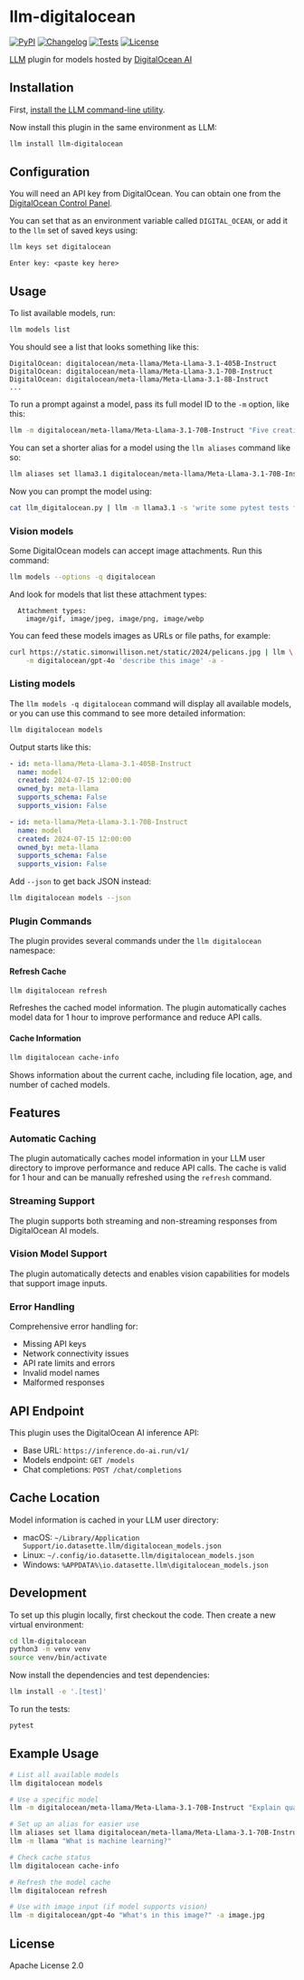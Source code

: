 # llm-digitalocean

[![PyPI](https://img.shields.io/pypi/v/llm-digitalocean.svg)](https://pypi.org/project/llm-digitalocean/)
[![Changelog](https://img.shields.io/github/v/release/rajashekar/llm-digitalocean?include_prereleases&label=changelog)](https://github.com/rajashekar/llm-digitalocean/releases)
[![Tests](https://github.com/rajashekar/llm-digitalocean/workflows/Test/badge.svg)](https://github.com/rajashekar/llm-digitalocean/actions?query=workflow%3ATest)
[![License](https://img.shields.io/badge/license-Apache%202.0-blue.svg)](https://github.com/rajashekar/llm-digitalocean/blob/main/LICENSE)

[LLM](https://llm.datasette.io/) plugin for models hosted by [DigitalOcean AI](https://www.digitalocean.com/products/ai)

## Installation

First, [install the LLM command-line utility](https://llm.datasette.io/en/stable/setup.html).

Now install this plugin in the same environment as LLM:
```bash
llm install llm-digitalocean
```

## Configuration

You will need an API key from DigitalOcean. You can obtain one from the [DigitalOcean Control Panel](https://cloud.digitalocean.com/account/api/tokens).

You can set that as an environment variable called `DIGITAL_OCEAN`, or add it to the `llm` set of saved keys using:

```bash
llm keys set digitalocean
```
```
Enter key: <paste key here>
```

## Usage

To list available models, run:
```bash
llm models list
```
You should see a list that looks something like this:
```
DigitalOcean: digitalocean/meta-llama/Meta-Llama-3.1-405B-Instruct
DigitalOcean: digitalocean/meta-llama/Meta-Llama-3.1-70B-Instruct
DigitalOcean: digitalocean/meta-llama/Meta-Llama-3.1-8B-Instruct
...
```

To run a prompt against a model, pass its full model ID to the `-m` option, like this:
```bash
llm -m digitalocean/meta-llama/Meta-Llama-3.1-70B-Instruct "Five creative names for a pet robot"
```

You can set a shorter alias for a model using the `llm aliases` command like so:
```bash
llm aliases set llama3.1 digitalocean/meta-llama/Meta-Llama-3.1-70B-Instruct
```
Now you can prompt the model using:
```bash
cat llm_digitalocean.py | llm -m llama3.1 -s 'write some pytest tests for this'
```

### Vision models

Some DigitalOcean models can accept image attachments. Run this command:

```bash
llm models --options -q digitalocean
```
And look for models that list these attachment types:

```
  Attachment types:
    image/gif, image/jpeg, image/png, image/webp
```

You can feed these models images as URLs or file paths, for example:

```bash
curl https://static.simonwillison.net/static/2024/pelicans.jpg | llm \
    -m digitalocean/gpt-4o 'describe this image' -a -
```

### Listing models

The `llm models -q digitalocean` command will display all available models, or you can use this command to see more detailed information:

```bash
llm digitalocean models
```
Output starts like this:
```yaml
- id: meta-llama/Meta-Llama-3.1-405B-Instruct
  name: model
  created: 2024-07-15 12:00:00
  owned_by: meta-llama
  supports_schema: False
  supports_vision: False

- id: meta-llama/Meta-Llama-3.1-70B-Instruct
  name: model
  created: 2024-07-15 12:00:00
  owned_by: meta-llama
  supports_schema: False
  supports_vision: False
```

Add `--json` to get back JSON instead:
```bash
llm digitalocean models --json
```

### Plugin Commands

The plugin provides several commands under the `llm digitalocean` namespace:

#### Refresh Cache
```bash
llm digitalocean refresh
```
Refreshes the cached model information. The plugin automatically caches model data for 1 hour to improve performance and reduce API calls.

#### Cache Information
```bash
llm digitalocean cache-info
```
Shows information about the current cache, including file location, age, and number of cached models.

## Features

### Automatic Caching
The plugin automatically caches model information in your LLM user directory to improve performance and reduce API calls. The cache is valid for 1 hour and can be manually refreshed using the `refresh` command.

### Streaming Support
The plugin supports both streaming and non-streaming responses from DigitalOcean AI models.

### Vision Model Support
The plugin automatically detects and enables vision capabilities for models that support image inputs.

### Error Handling
Comprehensive error handling for:
- Missing API keys
- Network connectivity issues
- API rate limits and errors
- Invalid model names
- Malformed responses

## API Endpoint

This plugin uses the DigitalOcean AI inference API:
- Base URL: `https://inference.do-ai.run/v1/`
- Models endpoint: `GET /models`
- Chat completions: `POST /chat/completions`

## Cache Location

Model information is cached in your LLM user directory:
- macOS: `~/Library/Application Support/io.datasette.llm/digitalocean_models.json`
- Linux: `~/.config/io.datasette.llm/digitalocean_models.json`
- Windows: `%APPDATA%\io.datasette.llm\digitalocean_models.json`

## Development

To set up this plugin locally, first checkout the code. Then create a new virtual environment:
```bash
cd llm-digitalocean
python3 -m venv venv
source venv/bin/activate
```
Now install the dependencies and test dependencies:
```bash
llm install -e '.[test]'
```
To run the tests:
```bash
pytest
```

## Example Usage

```bash
# List all available models
llm digitalocean models

# Use a specific model
llm -m digitalocean/meta-llama/Meta-Llama-3.1-70B-Instruct "Explain quantum computing"

# Set up an alias for easier use
llm aliases set llama digitalocean/meta-llama/Meta-Llama-3.1-70B-Instruct
llm -m llama "What is machine learning?"

# Check cache status
llm digitalocean cache-info

# Refresh the model cache
llm digitalocean refresh

# Use with image input (if model supports vision)
llm -m digitalocean/gpt-4o "What's in this image?" -a image.jpg
```

## License

Apache License 2.0